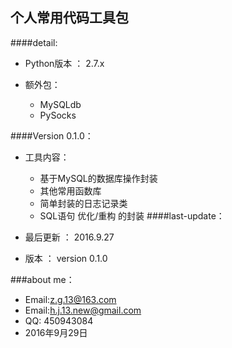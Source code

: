个人常用代码工具包
--------
####detail:
* Python版本 ： 2.7.x   

* 额外包：
    * MySQLdb
    * PySocks
    
####Version 0.1.0：
* 工具内容：
    * 基于MySQL的数据库操作封装
    * 其他常用函数库
    * 简单封装的日志记录类
    * SQL语句 优化/重构 的封装
####last-update：

* 最后更新 ： 2016.9.27
* 版本     ： version 0.1.0

###about me：

* Email:z.g.13@163.com 
* Email:h.j.13.new@gmail.com
* QQ: 450943084   
* 2016年9月29日
